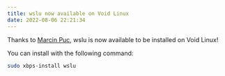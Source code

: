 ```yaml
---
title: wslu now available on Void Linux
date: 2022-08-06 22:21:34
---
```


Thanks to [Marcin Puc](https://github.com/tranzystorek-io), wslu is now available to be installed on Void Linux!

You can install with the following command:

```sh
sudo xbps-install wslu
```